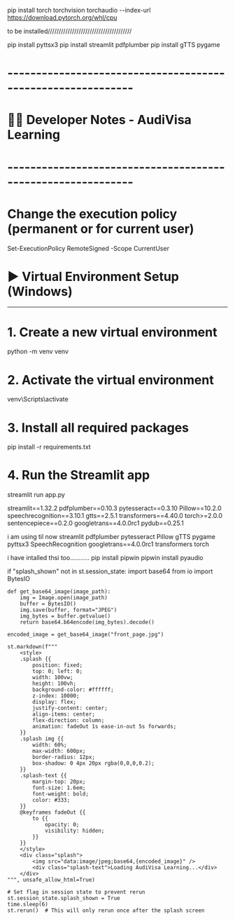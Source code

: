 pip install torch torchvision torchaudio --index-url https://download.pytorch.org/whl/cpu
<!-- virtual envirnment -->



to be installed//////////////////////////////////////

pip install pyttsx3
pip install streamlit pdfplumber
pip install gTTS pygame



# ------------------------------------------------------------
# 🧑‍💻 Developer Notes - AudiVisa Learning
# ------------------------------------------------------------


# Change the execution policy (permanent or for current user)
Set-ExecutionPolicy RemoteSigned -Scope CurrentUser


# ▶ Virtual Environment Setup (Windows)
 -------------------------------------
# 1. Create a new virtual environment
python -m venv venv

# 2. Activate the virtual environment
venv\Scripts\activate

# 3. Install all required packages
pip install -r requirements.txt

# 4. Run the Streamlit app
streamlit run app.py





streamlit==1.32.2
pdfplumber==0.10.3
pytesseract==0.3.10
Pillow==10.2.0
speechrecognition==3.10.1
gtts==2.5.1
transformers==4.40.0
torch>=2.0.0
sentencepiece==0.2.0
googletrans==4.0.0rc1
pydub==0.25.1




i am using til now 
streamlit
pdfplumber
pytesseract
Pillow
gTTS
pygame
pyttsx3
SpeechRecognition
googletrans==4.0.0rc1
transformers
torch





i have intalled thsi too...........
pip install pipwin
pipwin install pyaudio






if "splash_shown" not in st.session_state:
    import base64
    from io import BytesIO

    def get_base64_image(image_path):
        img = Image.open(image_path)
        buffer = BytesIO()
        img.save(buffer, format="JPEG")
        img_bytes = buffer.getvalue()
        return base64.b64encode(img_bytes).decode()

    encoded_image = get_base64_image("front_page.jpg")

    st.markdown(f"""
        <style>
        .splash {{
            position: fixed;
            top: 0; left: 0;
            width: 100vw;
            height: 100vh;
            background-color: #ffffff;
            z-index: 10000;
            display: flex;
            justify-content: center;
            align-items: center;
            flex-direction: column;
            animation: fadeOut 1s ease-in-out 5s forwards;
        }}
        .splash img {{
            width: 60%;
            max-width: 600px;
            border-radius: 12px;
            box-shadow: 0 4px 20px rgba(0,0,0,0.2);
        }}
        .splash-text {{
            margin-top: 20px;
            font-size: 1.6em;
            font-weight: bold;
            color: #333;
        }}
        @keyframes fadeOut {{
            to {{
                opacity: 0;
                visibility: hidden;
            }}
        }}
        </style>
        <div class="splash">
            <img src="data:image/jpeg;base64,{encoded_image}" />
            <div class="splash-text">Loading AudiVisa Learning...</div>
        </div>
    """, unsafe_allow_html=True)

    # Set flag in session state to prevent rerun
    st.session_state.splash_shown = True
    time.sleep(6)
    st.rerun()  # This will only rerun once after the splash screen
